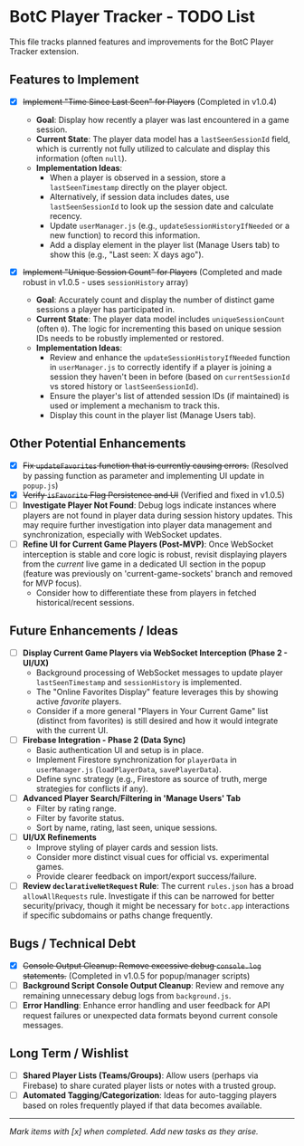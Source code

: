 # BotC Player Tracker - TODO List

This file tracks planned features and improvements for the BotC Player Tracker extension.

## Features to Implement

- [x] ~~Implement "Time Since Last Seen" for Players~~ (Completed in v1.0.4)
  - **Goal**: Display how recently a player was last encountered in a game session.
  - **Current State**: The player data model has a `lastSeenSessionId` field, which is currently not fully utilized to calculate and display this information (often `null`).
  - **Implementation Ideas**:
    - When a player is observed in a session, store a `lastSeenTimestamp` directly on the player object.
    - Alternatively, if session data includes dates, use `lastSeenSessionId` to look up the session date and calculate recency.
    - Update `userManager.js` (e.g., `updateSessionHistoryIfNeeded` or a new function) to record this information.
    - Add a display element in the player list (Manage Users tab) to show this (e.g., "Last seen: X days ago").

- [x] ~~Implement "Unique Session Count" for Players~~ (Completed and made robust in v1.0.5 - uses `sessionHistory` array)
  - **Goal**: Accurately count and display the number of distinct game sessions a player has participated in.
  - **Current State**: The player data model includes `uniqueSessionCount` (often `0`). The logic for incrementing this based on unique session IDs needs to be robustly implemented or restored.
  - **Implementation Ideas**:
    - Review and enhance the `updateSessionHistoryIfNeeded` function in `userManager.js` to correctly identify if a player is joining a session they haven't been in before (based on `currentSessionId` vs stored history or `lastSeenSessionId`).
    - Ensure the player's list of attended session IDs (if maintained) is used or implement a mechanism to track this.
    - Display this count in the player list (Manage Users tab).

## Other Potential Enhancements

- [x] ~~Fix `updateFavorites` function that is currently causing errors.~~ (Resolved by passing function as parameter and implementing UI update in `popup.js`)
- [x] ~~Verify `isFavorite` Flag Persistence and UI~~ (Verified and fixed in v1.0.5)
- [ ] **Investigate Player Not Found**: Debug logs indicate instances where players are not found in player data during session history updates. This may require further investigation into player data management and synchronization, especially with WebSocket updates.
- [ ] **Refine UI for Current Game Players (Post-MVP)**: Once WebSocket interception is stable and core logic is robust, revisit displaying players from the *current* live game in a dedicated UI section in the popup (feature was previously on 'current-game-sockets' branch and removed for MVP focus).
    - Consider how to differentiate these from players in fetched historical/recent sessions.

## Future Enhancements / Ideas

- [ ] **Display Current Game Players via WebSocket Interception (Phase 2 - UI/UX)**
    -   Background processing of WebSocket messages to update player `lastSeenTimestamp` and `sessionHistory` is implemented.
    -   The "Online Favorites Display" feature leverages this by showing active *favorite* players.
    -   Consider if a more general "Players in Your Current Game" list (distinct from favorites) is still desired and how it would integrate with the current UI.
- [ ] **Firebase Integration - Phase 2 (Data Sync)**
    -   Basic authentication UI and setup is in place.
    -   Implement Firestore synchronization for `playerData` in `userManager.js` (`loadPlayerData`, `savePlayerData`).
    -   Define sync strategy (e.g., Firestore as source of truth, merge strategies for conflicts if any).
- [ ] **Advanced Player Search/Filtering in 'Manage Users' Tab**
    -   Filter by rating range.
    -   Filter by favorite status.
    -   Sort by name, rating, last seen, unique sessions.
- [ ] **UI/UX Refinements**
    -   Improve styling of player cards and session lists.
    -   Consider more distinct visual cues for official vs. experimental games.
    -   Provide clearer feedback on import/export success/failure.
- [ ] **Review `declarativeNetRequest` Rule**: The current `rules.json` has a broad `allowAllRequests` rule. Investigate if this can be narrowed for better security/privacy, though it might be necessary for `botc.app` interactions if specific subdomains or paths change frequently.

## Bugs / Technical Debt

- [x] ~~Console Output Cleanup: Remove excessive debug `console.log` statements.~~ (Completed in v1.0.5 for popup/manager scripts)
- [ ] **Background Script Console Output Cleanup**: Review and remove any remaining unnecessary debug logs from `background.js`.
- [ ] **Error Handling**: Enhance error handling and user feedback for API request failures or unexpected data formats beyond current console messages.

## Long Term / Wishlist

- [ ] **Shared Player Lists (Teams/Groups)**: Allow users (perhaps via Firebase) to share curated player lists or notes with a trusted group.
- [ ] **Automated Tagging/Categorization**: Ideas for auto-tagging players based on roles frequently played if that data becomes available.

---
*Mark items with [x] when completed. Add new tasks as they arise.*

